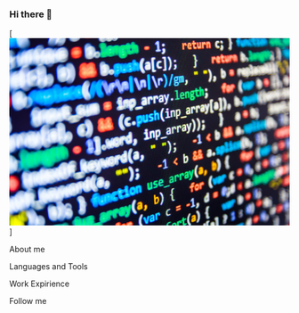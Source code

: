 ### Hi there 👋

[![Header](https://github.com/Mybono/Mybono/blob/main/assets/ab5398cf5eee70433c1fe2cd7ff299e7.jpg)]

About me

Languages and Tools

Work Expirience

Follow me
